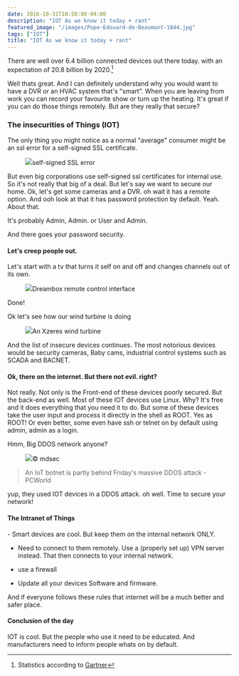 ```yaml
---
date: 2016-10-31T10:58:08-04:00
description: "IOT As we know it today + rant"
featured_image: "/images/Pope-Edouard-de-Beaumont-1844.jpg"
tags: ["IOT"]
title: "IOT As we know it today + rant"
---
```


There are well over 6.4 billion connected devices out there today. with an expectation of 20.8 billion by 2020.[^1]

Well thats great. And I can definitely understand why you would want to have a DVR or an HVAC system that's "smart". When you are leaving from work you can record your favourite show or turn up the heating. It's great if you can do those things remotely. But are they really that secure? 

<h3>The insecurities of Things (IOT) </h3>
 The only thing you might notice as a normal "average" consumer might be an ssl error for a self-signed SSL certificate. 

<figure>
<img src="https://c3.staticflickr.com/6/5746/30396127570_7d2c45b788_b.jpg" class="img-responsive"
<figcaption>self-signed SSL error</figcaption>
</figure> 

But even big corporations use self-signed ssl certificates for internal use. So it's not really that big of a deal. But let's say we want to secure our home. Ok, let's get some cameras and a DVR. oh wait it has a remote option. And ooh look at that it has password protection by default. 
Yeah. About that. 

It's probably Admin, Admin. or User and Admin.

And there goes your password security. 

<h4>Let's creep people out. </h4>
Let's start with a tv that turns it self on and off and changes channels out of its own. 

<figure>
<img src="https://c3.staticflickr.com/6/5658/30064466754_cba6814834_b.jpg" class="img-responsive"
<figcaption>Dreambox remote control interface</figcaption>
</figure> 

Done!

Ok let's see how our wind turbine is doing

<figure>
<img src="https://c1.staticflickr.com/6/5763/30579541392_5aab7eaca9_b.jpg" class="img-responsive"
<figcaption>An Xzeres wind turbine</figcaption>
</figure> 

And the list of insecure devices continues. The most notorious devices would be security cameras, Baby cams, industrial control systems such as SCADA and BACNET.

<h4>Ok, there on the internet. But there not evil. right? </h4>

Not really. Not only is the Front-end of these devices poorly secured. But the back-end as well. Most of these IOT devices use Linux. Why? It's free and it does everything that you need it to do. But some of these devices take the user input and process it directly in the shell as ROOT. Yes as ROOT! Or even better, some even have ssh or telnet on by default using admin, admin as a login.

Hmm, Big DDOS network anyone? 

<figure>
<img src="https://www.mdsec.co.uk/wp-content/uploads/2016/10/botnet.jpg" class="img-responsive"
<figcaption>&copy; mdsec</figcaption>
</figure> 

> An IoT botnet is partly behind Friday's massive DDOS attack -PCWorld

yup, they used IOT devices in a DDOS attack. oh well. Time to secure your network!

<h4>The Intranet of Things</h4>
- Smart devices are cool. But keep them on the internal network ONLY.

- Need to connect to them remotely. Use a (properly set up) VPN server instead. That then connects to your internal network.

- use a firewall 

- Update all your devices Software and firmware.

And if everyone follows these rules that internet will be a much better and safer place.

<h4>Conclusion of the day</h4>
IOT is cool. But the people who use it need to be educated. And manufacturers need to inform people whats on by default.  

[^1]:Statistics according to [Gartner](http://www.gartneiner.com/newsroom/id/3165317)

